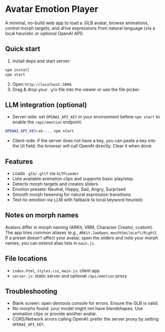 # Avatar Emotion Player

A minimal, no-build web app to load a .GLB avatar, browse animations, control morph targets, and drive expressions from natural language (via a local heuristic or optional OpenAI API).

## Quick start

1. Install deps and start server:

```bash
npm install
npm start
```

2. Open `http://localhost:3000`.
3. Drag & drop your `.glb` file into the viewer or use the file picker.

## LLM integration (optional)

- Server-side: set `OPENAI_API_KEY` in your environment before `npm start` to enable the `/api/emotion` endpoint.

```bash
OPENAI_API_KEY=sk-... npm start
```

- Client-side: if the server does not have a key, you can paste a key into the UI field; the browser will call OpenAI directly. Clear it when done.

## Features

- Loads `.glb/.gltf` via `GLTFLoader`
- Lists available animation clips and supports basic play/stop
- Detects morph targets and creates sliders
- Emotion presets: Neutral, Happy, Sad, Angry, Surprised
- Smooth morph tweening for natural expression transitions
- Text-to-emotion via LLM with fallback to local keyword heuristic

## Notes on morph names

Avatars differ in morph naming (ARKit, VRM, Character Creator, custom). The app tries common aliases (e.g., `ARKit.JawOpen`, `mouthSmileLeft/Right`). If a preset doesn’t affect your avatar, open the sliders and note your morph names; you can extend alias lists in `main.js`.

## File locations

- `index.html`, `styles.css`, `main.js`: client app
- `server.js`: static server and optional `/api/emotion` proxy

## Troubleshooting

- Blank screen: open devtools console for errors. Ensure the GLB is valid.
- No morphs found: your model might not have blendshapes. Use animation clips or provide another avatar.
- CORS/Network errors calling OpenAI: prefer the server proxy by setting `OPENAI_API_KEY`.

